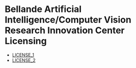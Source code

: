# Bellande Artificial Intelligence/Computer Vision Research Innovation Center Licensing

- [LICENSE_1](https://github.com/Artificial-Intelligence-Computer-Vision/.github/blob/main/LICENSE_1)
- [LICENSE_2](https://github.com/Artificial-Intelligence-Computer-Vision/.github/blob/main/LICENSE_2)
